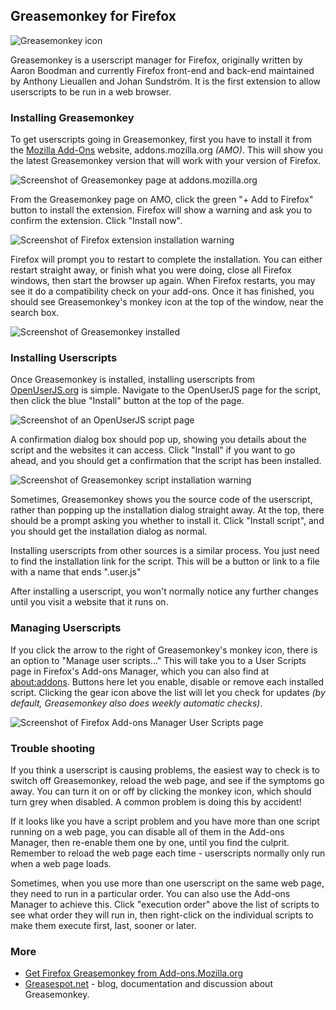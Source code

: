 ## Greasemonkey for Firefox
![Greasemonkey icon][greasemonkeyIcon]

Greasemonkey is a userscript manager for Firefox, originally written by Aaron Boodman and currently Firefox front-end and back-end maintained by Anthony Lieuallen and Johan Sundström. It is the first extension to allow userscripts to be run in a web browser.

### Installing Greasemonkey

To get userscripts going in Greasemonkey, first you have to install it from the [Mozilla Add-Ons][amoGreasemonkey] website, addons.mozilla.org *(AMO)*. This will show you the latest Greasemonkey version that will work with your version of Firefox.

![Screenshot of Greasemonkey page at addons.mozilla.org][greasemonkeyAMOscreenshot1]

From the Greasemonkey page on AMO, click the green "+ Add to Firefox" button to install the extension. Firefox will show a warning and ask you to confirm the extension. Click "Install now".

![Screenshot of Firefox extension installation warning][greasemonkeyFirefoxScreenshot1]

Firefox will prompt you to restart to complete the installation. You can either restart straight away, or finish what you were doing, close all Firefox windows, then start the browser up again. When Firefox restarts, you may see it do a compatibility check on your add-ons. Once it has finished, you should see Greasemonkey's monkey icon at the top of the window, near the search box.

![Screenshot of Greasemonkey installed][greasemonkeyFirefoxScreenshot2]

### Installing Userscripts

Once Greasemonkey is installed, installing userscripts from [OpenUserJS.org][oujs] is simple. Navigate to the OpenUserJS page for the script, then click the blue "Install" button at the top of the page.

![Screenshot of an OpenUserJS script page][oujsScriptPageScreenshot]

A confirmation dialog box should pop up, showing you details about the script and the websites it can access. Click "Install" if you want to go ahead, and you should get a confirmation that the script has been installed.

![Screenshot of Greasemonkey script installation warning][greasemonkeyInstallationScreenshot]

Sometimes, Greasemonkey shows you the source code of the userscript, rather than popping up the installation dialog straight away. At the top, there should be a prompt asking you whether to install it. Click "Install script", and you should get the installation dialog as normal.

Installing userscripts from other sources is a similar process. You just need to find the installation link for the script. This will be a button or link to a file with a name that ends ".user.js"

After installing a userscript, you won't normally notice any further changes until you visit a website that it runs on.

### Managing Userscripts

If you click the arrow to the right of Greasemonkey's monkey icon, there is an option to "Manage user scripts..." This will take you to a User Scripts page in Firefox's Add-ons Manager, which you can also find at [about:addons][aboutAddons]. Buttons here let you enable, disable or remove each installed script. Clicking the gear icon above the list will let you check for updates *(by default, Greasemonkey also does weekly automatic checks)*.

![Screenshot of Firefox Add-ons Manager User Scripts page][aomUserScriptsScreenshot]

### Trouble shooting

If you think a userscript is causing problems, the easiest way to check is to switch off Greasemonkey, reload the web page, and see if the symptoms go away. You can turn it on or off by clicking the monkey icon, which should turn grey when disabled. A common problem is doing this by accident!

If it looks like you have a script problem and you have more than one script running on a web page, you can disable all of them in the Add-ons Manager, then re-enable them one by one, until you find the culprit. Remember to reload the web page each time - userscripts normally only run when a web page loads.

Sometimes, when you use more than one userscript on the same web page, they need to run in a particular order. You can also use the Add-ons Manager to achieve this. Click "execution order" above the list of scripts to see what order they will run in, then right-click on the individual scripts to make them execute first, last, sooner or later.

### More

* [Get Firefox Greasemonkey from Add-ons.Mozilla.org][amoGreasemonkey]
* [Greasespot.net][greasespot] - blog, documentation and discussion about Greasemonkey.

[githubFavicon]: https://assets-cdn.github.com/favicon.ico
[oujsFavicon]: https://raw.githubusercontent.com/OpenUserJs/OpenUserJS.org/master/public/images/favicon16.png
[oujs]: https://openuserjs.org/
[amoGreasemonkey]: https://addons.mozilla.org/firefox/addon/greasemonkey/
[aboutAddons]: about:addons
[aomUserScriptsScreenshot]: https://raw.githubusercontent.com/wiki/OpenUserJS/OpenUserJS.org/images/greasemonkey5.png "Userscript management in Firefox"
[greasespot]: http://www.greasespot.net/
[greasemonkeyIcon]: https://raw.githubusercontent.com/wiki/OpenUserJS/OpenUserJS.org/images/greasemonkey-icon.png "Greasemonkey"
[greasemonkeyAMOscreenshot1]: https://raw.githubusercontent.com/wiki/OpenUserJS/OpenUserJS.org/images/greasemonkey1.png "Greasemonkey in Mozilla Add-Ons"
[greasemonkeyFirefoxScreenshot1]: https://raw.githubusercontent.com/wiki/OpenUserJS/OpenUserJS.org/images/greasemonkey2.png "Firefox add-on installation warning"
[greasemonkeyFirefoxScreenshot2]: https://raw.githubusercontent.com/wiki/OpenUserJS/OpenUserJS.org/images/greasemonkey3.png "Greasemonkey installed"
[oujsScriptPageScreenshot]: https://raw.githubusercontent.com/wiki/OpenUserJS/OpenUserJS.org/images/openuserjs_script.png "Ready to install a script"
[greasemonkeyInstallationScreenshot]: https://raw.githubusercontent.com/wiki/OpenUserJS/OpenUserJS.org/images/greasemonkey4.png "Greasemonkey script installation warning"

